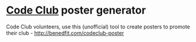 # [Code Club](https://www.codeclub.org.uk/) poster generator

Code Club volunteers, use this (unofficial) tool to create posters to promote their club - http://benedfit.com/codeclub-poster